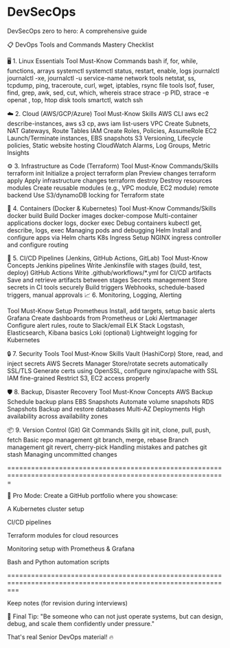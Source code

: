 # DevSecOps
DevSecOps zero to hero: A comprehensive guide

📋 DevOps Tools and Commands Mastery Checklist

🖥️ 1. Linux Essentials
Tool	         Must-Know Commands
bash	         if, for, while, functions, arrays
systemctl	     systemctl status, restart, enable, logs
journalctl	   journalctl -xe, journalctl -u service-name
network tools	 netstat, ss, tcpdump, ping, traceroute, curl, wget, iptables, rsync
file tools	   lsof, fuser, find, grep, awk, sed, cut, which, whereis
strace	       strace -p PID, strace -e openat <command>, top, htop
disk tools     smartctl, watch
ssh


☁️ 2. Cloud (AWS/GCP/Azure)
Tool	        Must-Know Skills
AWS CLI	      aws ec2 describe-instances, aws s3 cp, aws iam list-users
VPC	          Create Subnets, NAT Gateways, Route Tables
IAM	          Create Roles, Policies, AssumeRole
EC2	          Launch/Terminate instances, EBS snapshots
S3	          Versioning, Lifecycle policies, Static website hosting
CloudWatch	  Alarms, Log Groups, Metric Insights

⚙️ 3. Infrastructure as Code (Terraform)
Tool	            Must-Know Commands/Skills
terraform init	  Initialize a project
terraform plan	  Preview changes
terraform apply	  Apply infrastructure changes
terraform destroy	Destroy resources
modules	Create reusable modules (e.g., VPC module, EC2 module)
remote backend	Use S3/dynamoDB locking for Terraform state


🐳 4. Containers (Docker & Kubernetes)
Tool	              Must-Know Commands/Skills
docker build	      Build Docker images
docker-compose	    Multi-container applications
docker logs, docker exec	Debug containers
kubectl get, describe, logs, exec	Managing pods and debugging
Helm	Install and configure apps via Helm charts
K8s Ingress	Setup NGINX ingress controller and configure routing

🔁 5. CI/CD Pipelines (Jenkins, GitHub Actions, GitLab)
Tool	              Must-Know Concepts
Jenkins pipelines	Write Jenkinsfile with stages (build, test, deploy)
GitHub Actions	Write .github/workflows/*.yml for CI/CD
artifacts	Save and retrieve artifacts between stages
Secrets management	Store secrets in CI tools securely
Build triggers	Webhooks, schedule-based triggers, manual approvals
📈 6. Monitoring, Logging, Alerting

Tool	          Must-Know Setup
Prometheus	    Install, add targets, setup basic alerts
Grafana	        Create dashboards from Prometheus or Loki
Alertmanager	  Configure alert rules, route to Slack/email
ELK Stack	      Logstash, Elasticsearch, Kibana basics
Loki (optional)	Lightweight logging for Kubernetes


🔒 7. Security Tools
Tool	Must-Know Skills
Vault (HashiCorp)	Store, read, and inject secrets
AWS Secrets Manager	Store/rotate secrets automatically
SSL/TLS	Generate certs using OpenSSL, configure nginx/apache with SSL
IAM fine-grained	Restrict S3, EC2 access properly


🛡️ 8. Backup, Disaster Recovery
Tool	          Must-Know Concepts
AWS Backup	    Schedule backup plans
EBS Snapshots	  Automate volume snapshots
RDS Snapshots	  Backup and restore databases
Multi-AZ Deployments	High availability across availability zones


📦 9. Version Control (Git)
Git Commands	Skills
git init, clone, pull, push, fetch	Basic repo management
git branch, merge, rebase	Branch management
git revert, cherry-pick	Handling mistakes and patches
git stash	Managing uncommitted changes

=============================================================================================================

🚀 Pro Mode:
Create a GitHub portfolio where you showcase:

A Kubernetes cluster setup

CI/CD pipelines

Terraform modules for cloud resources

Monitoring setup with Prometheus & Grafana

Bash and Python automation scripts

===============================================================================================================

Keep notes (for revision during interviews)

🎯 Final Tip:
"Be someone who can not just operate systems, but can design, debug, and scale them confidently under pressure."

That's real Senior DevOps material! 🔥
